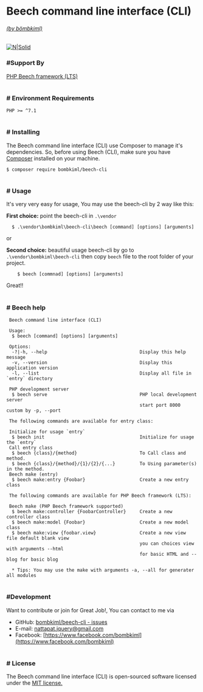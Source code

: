 # Beech command line interface (CLI)
###### [(by bömbkiml)](https://www.facebook.com/bombkiml)

[![N|Solid](https://image.ibb.co/cyCpFe/beechcli_Plus_Beechx1.png)](https://github.com/bombkiml/beech-cli)

### #Support By
[PHP Beech framework (LTS)](https://github.com/bombkiml/phpbeech)

#
### # Environment Requirements
    
    PHP >= ^7.1

#
### # Installing
The Beech command line interface (CLI) use Composer to manage it's dependencies. So, before using Beech (CLI), make sure you have [Composer](https://getcomposer.org/) installed on your machine.
    
    $ composer require bombkiml/beech-cli

#
### # Usage
It's very very easy for usage, You may use the beech-cli by 2 way like this:

**First choice:** point the beech-cli in ``.\vendor``

      $ .\vendor\bombkiml\beech-cli\beech [command] [options] [arguments]

or 

**Second choice:** beautiful usage beech-cli by go to `` .\vendor\bombkiml\beech-cli `` then copy `` beech `` file to the root folder of your project. 

        $ beech [commnad] [options] [arguments]

Great!!
#
### # Beech help
     
     Beech command line interface (CLI)

     Usage:
      $ beech [command] [options] [arguments]

     Options:
      -?|-h, --help                                  Display this help message
      -v, --version                                  Display this application version
      -l, --list                                     Display all file in `entry` directory

     PHP development server
      $ beech serve                                  PHP local development server 
                                                     start port 8000 custom by -p, --port   

     The following commands are available for entry class:

     Initialize for usage `entry`
      $ beech init                                   Initialize for usage the `entry`
     Call entry class
      $ beech {class}/{method}                       To Call class and method.
      $ beech {class}/{method}/{1}/{2}/{...}         To Using parameter(s) in the method.
     Beech make (entry)
      $ beech make:entry {Foobar}                    Create a new entry class

     The following commands are available for PHP Beech framework (LTS):

     Beech make (PHP Beech framework supported)
      $ beech make:controller {FoobarController}     Create a new controller class
      $ beech make:model {Foobar}                    Create a new model class
      $ beech make:view {foobar.view}                Create a new view file default blank view
                                                     you can choices view with arguments --html
                                                     for basic HTML and --blog for basic blog

      * Tips: You may use the make with arguments -a, --all for generater all modules

#
### #Development
Want to contribute or join for Great Job!, You can contact to me via
  - GitHub: [bombkiml/beech-cli - issues](https://github.com/bombkiml/beech-cli/issues)
  - E-mail: nattapat.jquery@gmail.com 
  - Facebook: [https://www.facebook.com/bombkiml](https://www.facebook.com/bombkiml)
#
### # License
The Beech command line interface (CLI) is open-sourced software licensed under the [MIT license.](https://opensource.org/licenses/MIT)
